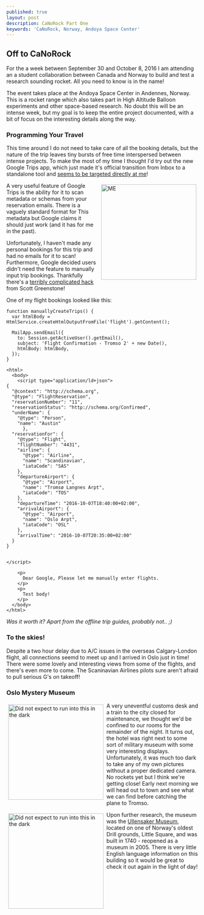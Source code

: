 ```yaml
---
published: true
layout: post
description: CaNoRock Part One
keywords: 'CaNoRock, Norway, Andoya Space Center'
---
```

## Off to CaNoRock
For the a week between September 30 and October 8, 2016 I am attending an a student
collaboration between Canada and Norway to build and test a research sounding rocket.
All you need to know is in the name!

The event takes place at the Andoya Space Center in Andennes, Norway. This is a
rocket range which also takes part in High Altitude Balloon experiments and other
space-based research. No doubt this will be an intense week, but my goal is to
keep the entire project documented, with a bit of focus on the interesting details
along the way.

### Programming Your Travel
This time around I do not need to take care of all the booking details, but the
nature of the trip leaves tiny bursts of free time interspersed between intense
projects. To make the most of my time I thought I'd try out the new Google Trips
app, which just made it's official transition from Inbox to a standalone tool and
[seems to be targeted directly at me](https://googleblog.blogspot.no/2016/09/see-more-plan-less-try-google-trips.html)!

<img align="right" src="https://3.bp.blogspot.com/-ck_mwUQmsY4/V9x944vTcxI/AAAAAAAAS_A/gJDda7S3r1MNvpc6ipdcaYTULiu_Pf1vQCLcB/s1600/06_61_combo.png" alt="ME" style="width:250px; padding:5px;"/>

A very useful feature of Google Trips is the ability for it to scan metadata or
schemas from your reservation emails. There is a vaguely standard format for This
metadata but Google claims it should just work (and it has for me in the past).

Unfortunately, I haven't made any personal bookings for this trip and had no emails
for it to scan! Furthermore, Google decided users didn't need the feature to manually
input trip bookings. Thankfully there's a [terribly complicated hack](http://www.scottgreenstone.com/2016/03/manuallycreatetrips.html) from Scott Greenstone!

One of my flight bookings looked like this:

    function manuallyCreateTrips() {
      var htmlBody = HtmlService.createHtmlOutputFromFile('flight').getContent();

      MailApp.sendEmail({
        to: Session.getActiveUser().getEmail(),
        subject: 'Flight Confirmation - Tromso 2' + new Date(),
        htmlBody: htmlBody,
      });
    }

    <html>
      <body>
        <script type="application/ld+json">
    {
      "@context": "http://schema.org",
      "@type": "FlightReservation",
      "reservationNumber": "11",
      "reservationStatus": "http://schema.org/Confirmed",
      "underName": {
        "@type": "Person",
        "name": "Austin"
          },
      "reservationFor": {
        "@type": "Flight",
        "flightNumber": "4431",
        "airline": {
          "@type": "Airline",
          "name": "Scandinavian",
          "iataCode": "SAS"
        },
        "departureAirport": {
          "@type": "Airport",
          "name": "Tromsø Langnes Arpt",
          "iataCode": "TOS"
        },
        "departureTime": "2016-10-07T18:40:00+02:00",
        "arrivalAirport": {
          "@type": "Airport",
          "name": "Oslo Arpt",
          "iataCode": "OSL"
        },
        "arrivalTime": "2016-10-07T20:35:00+02:00"
      }
    }


    </script>

        <p>
          Dear Google, Please let me manually enter flights.
        </p>
        <p>
          Test body!
        </p>
      </body>
    </html>

*Was it worth it? Apart from the offline trip guides, probably not.. ;)*

### To the skies!
Despite a two hour delay due to A/C issues in the overseas Calgary-London flight, all
connections seemd to meet up and I arrived in Oslo just in time! There were some lovely
and interesting views from some of the flights, and there's even more to come. The Scaninavian
Airlines pilots sure aren't afraid to pull serious G's on takeoff!

### Oslo Mystery Museum

<img align="left" src="https://lh3.googleusercontent.com/wO0AIhhXifJf-rWKydrMkpzvxrMm1Q6jjntEnSVr-NPiNWeM_k1S8R4rxyNnbEixR1Xq9F4Ds3g=w2048-h1365-no" alt="Did not expect to run into this in the dark" style="width:250px; padding:5px;"/>

A very uneventful customs desk and a train to the city closed for maintenance, we thought we'd be confined to our rooms for the remainder of the night. It turns out, the hotel was right next to some sort of military museum with some very interesting displays. Unfortunately, it was much too dark to take any of my own pictures without a proper dedicated camera. No rockets yet but
I think we're getting close! Early next morning we will head out to town and see what we can find before catching the plane to Tromso.

<img align="left" src="https://lh3.googleusercontent.com/re52xpIAWcrDzuAC5GZFQSdjLsFJ3x3Z0Dbd39xSxb0jhh6G5cCPBTj87AE_MQ67NyWl8u_q5Xo=w1920-h1080-no" alt="Did not expect to run into this in the dark" style="width:250px; padding:5px;"/>

Upon further research, the museum was the [Ullensaker Museum](https://no.wikipedia.org/wiki/Ullensaker_museum), located on one of Norway's oldest Drill grounds, Little Square, and was built in 1740 - reopened as a museum in 2005. There is very little English language information on this building so it would be great to check it out again in the light of day!